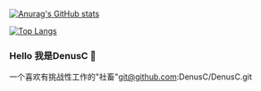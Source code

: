 [![Anurag's GitHub stats](https://github-readme-stats.vercel.app/api?username=DenusC&theme=tokyonight&show_icons=true&include_all_commits=true&count_private=true)](https://github.com/DenusC)

[![Top Langs](https://github-readme-stats.vercel.app/api/top-langs/?username=DenusC&theme=tokyonight&layout=compact)](https://github.com/DenusC)

### Hello 我是DenusC 👋

一个喜欢有挑战性工作的"社畜"git@github.com:DenusC/DenusC.git
